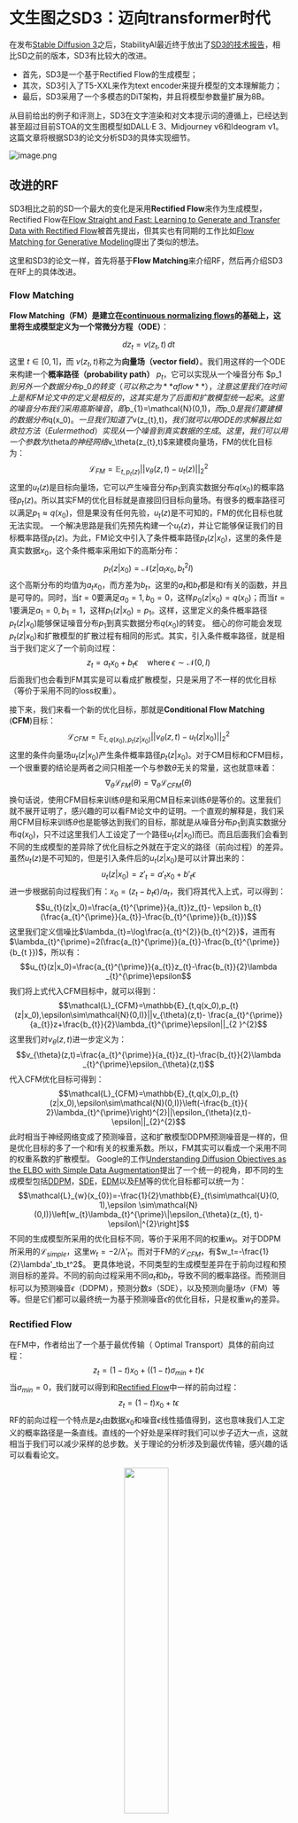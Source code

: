 # 文生图之SD3：迈向transformer时代

在发布[Stable Diffusion 3](https://stability.ai/news/stable-diffusion-3)之后，StabilityAI最近终于放出了[SD3的技术报告](https://stability.ai/news/stable-diffusion-3-research-paper)，相比SD之前的版本，SD3有比较大的改进。

- 首先，SD3是一个基于Rectified Flow的生成模型；
- 其次，SD3引入了T5-XXL来作为text encoder来提升模型的文本理解能力；
- 最后，SD3采用了一个多模态的DiT架构，并且将模型参数量扩展为8B。

从目前给出的例子和评测上，SD3在文字渲染和对文本提示词的遵循上，已经达到甚至超过目前STOA的文生图模型如DALL·E 3、Midjourney v6和Ideogram v1。这篇文章将根据SD3的论文分析SD3的具体实现细节。

![image.png](https://cdn.nlark.com/yuque/0/2024/png/21973811/1709871143271-c299f747-c675-46e1-9edf-db7bee6baab7.png#averageHue=%2380c8e1&clientId=u0cd23905-4720-4&from=paste&height=561&id=ub2bc6e58&originHeight=1235&originWidth=1920&originalType=binary&ratio=2.200000047683716&rotation=0&showTitle=false&size=3412261&status=done&style=none&taskId=u38b03b1a-8524-4475-a704-445bd0c5d8e&title=&width=872.7272538114189)

## 改进的RF

SD3相比之前的SD一个最大的变化是采用**Rectified Flow**来作为生成模型，Rectified Flow在[Flow Straight and Fast: Learning to Generate and Transfer Data with Rectified Flow](https://arxiv.org/abs/2209.03003)被首先提出，但其实也有同期的工作比如[Flow Matching for Generative Modeling](https://arxiv.org/abs/2210.02747)提出了类似的想法。

这里和SD3的论文一样，首先将基于**Flow Matching**来介绍RF，然后再介绍SD3在RF上的具体改进。

### Flow Matching

**Flow Matching（FM）**是建立在[continuous normalizing flows](https://arxiv.org/abs/1806.07366)的基础上，这里将生成模型定义为一个**常微分方程（ODE）**：

$$dz_{t}=v(z_{t},t)\,dt$$
这里 $t\in[0,1]$，而 $v(z_{t},t)$称之为**向量场（vector field）**。我们用这样的一个ODE来构建一个**概率路径（probability path）** $p_t$，它可以实现从一个噪音分布 $p_1 $到另外一个数据分布$p_0$的转变（可以称之为**a flow**），注意这里我们在时间上是和FM论文中的定义是相反的，这其实是为了后面和扩散模型统一起来。这里的噪音分布我们采用高斯噪音，即$p_{1}=\mathcal{N}(0,1)$，而$p_0$是我们要建模的数据分布$q(x_0)$。一旦我们知道了$v(z_{t},t)$，我们就可以用ODE的求解器比如欧拉方法（Euler method）实现从一个噪音到真实数据的生成。这里，我们可以用一个参数为$\theta$的神经网络$v_\theta(z_{t},t)$来建模向量场，FM的优化目标为：
$$\displaystyle\mathcal{L}_{FM}=\mathbb{E}_{t,p_{t}(z)}||v_{\theta}(z,t)-u_{t}(z)||_{2}^{2}$$
这里的$u_{t}(z)$是目标向量场，它可以产生噪音分布$p_1$到真实数据分布$q(x_0)$的概率路径$p_t(z)$。所以其实FM的优化目标就是直接回归目标向量场。有很多的概率路径可以满足$p_1\approx q(x_0)$，但是果没有任何先验，$u_{t}(z)$是不可知的，FM的优化目标也就无法实现。
一个解决思路是我们先预先构建一个$u_{t}(z)$，并让它能够保证我们的目标概率路径$p_t(z)$。为此，FM论文中引入了条件概率路径$p_t(z|x_0)$，这里的条件是真实数据$x_0$，这个条件概率采用如下的高斯分布：
$$p_{t}(z|x_{0})=\mathcal{N}(z|a_{t}x_{0}, b_{t}^{2}I)$$
这个高斯分布的均值为$a_{t}x_{0}$，而方差为$b_t$，这里的$a_t$和$b_t$都是和$t$有关的函数，并且是可导的。同时，当$t=0$要满足$a_0=1, b_0=0$，这样$p_{0}(z|x_{0})=q(x_0)$；而当$t=1$要满足$a_1=0, b_1=1$，这样$p_{1}(z|x_{0})=p_1$。这样，这里定义的条件概率路径$p_t(z|x_0)$能够保证噪音分布$p_1$到真实数据分布$q(x_0)$的转变。
细心的你可能会发现$p_t(z|x_0)$和扩散模型的扩散过程有相同的形式。其实，引入条件概率路径，就是相当于我们定义了一个前向过程：
$$z_{t}=a_{t}x_{0}+b_{t}\epsilon\quad\text{where}\;\epsilon\sim\mathcal{N}(0,I)$$
后面我们也会看到FM其实是可以看成扩散模型，只是采用了不一样的优化目标（等价于采用不同的loss权重）。

接下来，我们来看一个新的优化目标，那就是**Conditional Flow Matching** (**CFM**)目标：
$$\mathcal{L}_{CFM}=\mathbb{E}_{t,q(x_0),p_{t}(z|x_0)}||v_{\theta}(z,t)-u_{t}(z|x_0)||_{2}^{2}$$
这里的条件向量场$u_{t}(z|x_0)$产生条件概率路径$p_t(z|x_0)$。对于CM目标和CFM目标，一个很重要的结论是两者之间只相差一个与参数$\theta$无关的常量，这也就意味着：
$$\nabla_{\theta} \mathcal{L}_{FM}(\theta) = \nabla_{\theta} \mathcal{L}_{CFM}(\theta)$$
换句话说，使用CFM目标来训练$\theta$是和采用CM目标来训练$\theta$是等价的。这里我们就不展开证明了，感兴趣的可以看FM论文中的证明。一个直观的解释是，我们采用CFM目标来训练$\theta$也是能够达到我们的目标，那就是从噪音分布$p_1$到真实数据分布$q(x_0)$，只不过这里我们人工设定了一个路径$u_{t}(z|x_0)$而已。而且后面我们会看到不同的生成模型的差异除了优化目标之外就在于定义的路径（前向过程）的差异。
虽然$u_{t}(z)$是不可知的，但是引入条件后的$u_{t}(z|x_0)$是可以计算出来的：
$$u_{t}(z|x_0)=z'_t=a'_{t}x_{0}+b'_{t}\epsilon$$
进一步根据前向过程我们有：$x_0=(z_t-b_t\epsilon)/a_t$，我们将其代入上式，可以得到：
$$u_{t}(z|x_0)=\frac{a_{t}^{\prime}}{a_{t}}z_{t}-
\epsilon b_{t}(\frac{a_{t}^{\prime}}{a_{t}}-\frac{b_{t}^{\prime}}{b_{t}})$$
这里我们定义信噪比$\lambda_{t}=\log\frac{a_{t}^{2}}{b_{t}^{2}}$，进而有$\lambda_{t}^{\prime}=2(\frac{a_{t}^{\prime}}{a_{t}}-\frac{b_{t}^{\prime}}{b_{t
}})$，所以有：
$$u_{t}(z|x_0)=\frac{a_{t}^{\prime}}{a_{t}}z_{t}-\frac{b_{t}}{2}\lambda
_{t}^{\prime}\epsilon$$
我们将上式代入CFM目标中，就可以得到：
$$\mathcal{L}_{CFM}=\mathbb{E}_{t,q(x_0),p_{t}(z|x_0),\epsilon\sim\mathcal{N}(0,I)}||v_{\theta}(z,t)-
\frac{a_{t}^{\prime}}{a_{t}}z+\frac{b_{t}}{2}\lambda_{t}^{\prime}\epsilon||_{2
}^{2}$$
这里我们对$v_{\theta}(z,t)$进一步定义为：
$$v_{\theta}(z,t)=\frac{a_{t}^{\prime}}{a_{t}}z_{t}-\frac{b_{t}}{2}\lambda
_{t}^{\prime}\epsilon_{\theta}(z,t)$$
代入CFM优化目标可得到：
$$\mathcal{L}_{CFM}=\mathbb{E}_{t,q(x_0),p_{t}(z|x_0),\epsilon\sim\mathcal{N}(0,I)}\left(-\frac{b_{t}}{
2}\lambda_{t}^{\prime}\right)^{2}||\epsilon_{\theta}(z,t)-\epsilon||_{2}^{2}$$
此时相当于神经网络变成了预测噪音，这和扩散模型DDPM预测噪音是一样的，但是优化目标的多了一个和$t$有关的权重系数。所以，FM其实可以看成一个采用不同的权重系数的扩散模型。
Google的工作[Understanding Diffusion Objectives as the ELBO with Simple Data Augmentation](https://arxiv.org/abs/2303.00848)提出了一个统一的视角，即不同的生成模型包括[DDPM](https://arxiv.org/abs/2006.11239)，[SDE](https://arxiv.org/abs/2011.13456)，[EDM](https://arxiv.org/abs/2206.00364)以及[FM](https://arxiv.org/abs/2210.02747)等的优化目标都可以统一为：
$$\mathcal{L}_{w}(x_{0})=-\frac{1}{2}\mathbb{E}_{t\sim\mathcal{U}(0, 1),\epsilon
\sim\mathcal{N}(0,I)}\left[w_{t}\lambda_{t}^{\prime}\|\epsilon_{\theta}(z_{t},
t)-\epsilon\|^{2}\right]$$
不同的生成模型所采用的优化目标不同，等价于采用不同的权重$w_t$。对于DDPM所采用的$\mathcal{L}_{simple}$，这里$w_t=-2/\lambda'_t$。而对于FM的$\mathcal{L}_{CFM}$，有$w_t=-\frac{1}{2}\lambda'_tb_t^2$。
更具体地说，不同类型的生成模型差异在于前向过程和预测目标的差异。不同的前向过程采用不同$a_t$和$b_t$，导致不同的概率路径。而预测目标可以为预测噪音$\epsilon$（DDPM），预测分数$s$（SDE），以及预测向量场$v$（FM）等等。但是它们都可以最终统一为基于预测噪音$\epsilon$的优化目标，只是权重$w_t$的差异。

### Rectified Flow

在FM中，作者给出了一个基于最优传输（ Optimal Transport）具体的前向过程：
$$z_t=(1-t)x_0+((1-t)\sigma_{min}+t)\epsilon$$
当$\sigma_{min}=0$，我们就可以得到和[Rectified Flow](https://arxiv.org/abs/2209.03003)中一样的前向过程：
$$z_t=(1-t)x_0+t\epsilon$$
RF的前向过程一个特点是$z_t$由数据$x_0$和噪音$\epsilon$线性插值得到，这也意味我们人工定义的概率路径是一条直线。直线的一个好处是采样时我们可以步子迈大一点，这就相当于我们可以减少采样的总步数。关于理论的分析涉及到最优传输，感兴趣的话可以看看论文。

<div align="center">
<img src="https://cdn.nlark.com/yuque/0/2024/png/21973811/1709954243903-7d0255cc-7220-4aa3-8d4c-23ef451b0288.png#averageHue=%236ead5f&clientId=ue3b9ce99-4c1b-4&from=paste&height=187&id=u052dd81c&originHeight=412&originWidth=594&originalType=binary&ratio=2.200000047683716&rotation=0&showTitle=false&size=81030&status=done&style=none&taskId=u2084ac39-34e4-4f19-8137-0e397d5dc38&title=&width=269.9999941479077" width="40%"/>
  <div align="center">
  </div>
</div>

对于RF，有$z'_t=-x_0+\epsilon$，所以其优化目标就变成了：
$$\mathcal{L}_{RF}=\mathbb{E}_{t,q(x_0),p_{t}(z|x_0),\epsilon\sim\mathcal{N}(0,I)}||v_{\theta}(z,t)-
(\epsilon-x_0)||_{2
}^{2}$$
可以看到，最终RF的损失函数是非常简单的。如果将RF转成$\mathcal{L}_{w}(x_{0})$，其对应的$w_t=-\frac{1}{2}\lambda'_tb_t^2=\frac{t}{1-t}$。

SD3论文中除了实验RF模型外，还对其它模型做了对比实验，这里也需要简单介绍一下。

首先是之前版本的SD所采用的(**LDM-**)**Linear**，LDM是基于DDPM，但和DDPM采用了不同的noise schedule。DDPM是基于离散时间$t=0,\dots,T-1$的扩散模型，给定扩散系数$\beta_0$和$\beta_T$，$\beta_{t}=\beta_{0}+\frac{t}{T-1}(\beta_{T-1}-\beta_{0})$（DDPM的noise schedule是线性的）。对于LDM，$\beta_{t}=\left(\sqrt{\beta_{0}\vphantom{\beta_{T-1}}}+\frac{t}{T-1}(\sqrt{%
\beta_{T-1}}-\sqrt{\beta_{0}\vphantom{\beta_{T-1}}})\right)^{2}$。根据$\beta_t$，可以得到：
$a_{t}=(\prod_{s=0}^{t}(1-\beta_{s}))^{\frac{1}{2}}, b_t=\sqrt{1-a^2_t}$

除了线性noise schedule，[I-DDPM](https://arxiv.org/abs/2102.09672)还提出了cosine noise schedule，其前向过程可以定义为（采用连续时间）：
$$z_{t}=\cos (\frac{\pi}{2}t)x_{0}+\sin(\frac{\pi}{2}t)\epsilon$$

除了此外，SD3还实验了[EDM](https://arxiv.org/abs/2206.00364)，但这里我们不再展开了。

### 改进的采样方法

这里所说的采样是指的训练过程对时间步$t$的采样，由于$t$是和信噪比SNR正相关的，所以也可以说是对SNR的采样。对于RF，其默认使用均匀分布$t\sim\mathcal{U}(0, 1)$进行采样，这也就是说各个时间步$t$是同等对待的。但是SD3论文中认为不同时间步的任务难度是一样：两边相对容易，而中间是比较难的。所以，这里是设计了一些新的采样方法来提高中间时间步的权重。改变采样的分布，等价于改变权重系数：
$$w_{t}^{\pi}=\frac{t}{1-t}\pi(t)$$
这里的$\pi(t)$是采样$t$所遵循的概率分布，当使用均匀分布$t\sim\mathcal{U}(0, 1)$时，$\pi(t)=1$。

下面我们介绍一下SD3论文中所实验的几种采样方法。
1. **Logit-Normal Sampling**
2. **Mode Sampling with Heavy Tails**
3. **CosMap**

第一个采样方法是**Logit-Normal Sampling**，这是采用[Logit-Normal分布](https://en.wikipedia.org/wiki/Logit-normal_distribution)，所谓的Logit-Normal分布是指变量的logit满足正态分布，对于Logit-Normal分布，其概率密度为：
$$\pi_{\text{ln}}(t;m,s)=\frac{1}{s\sqrt{2\pi}}\frac{1}{t(1-t)}\exp(-
\frac{(\text{logit}(t)-m)^{2}}{2s^{2}})$$
这里$\text{logit}(t)=\log\frac{t}{1-t}$。其中参数$m$可以控制$t$的偏向（其中$m=0$时，$t=0.5$是分布的峰值），参数$s$控制分布的宽度（或者说是胖瘦）。下面是不同的参数下分布的可视化：

![image.png](https://cdn.nlark.com/yuque/0/2024/png/21973811/1709977129602-7e207ac3-d181-4cd4-a47e-43fbb3dcaeaf.png#averageHue=%23c0aba4&clientId=ud43ec78a-4dae-4&from=paste&height=430&id=u0c5406ad&originHeight=947&originWidth=1320&originalType=binary&ratio=2.200000047683716&rotation=0&showTitle=false&size=70150&status=done&style=none&taskId=u094a2a0b-a8a3-42d1-9527-5c8fb014039&title=&width=599.9999869953505)

在采样过程中，我们可以先基于正态分布$u\sim\mathcal{N}(u;m,s)$采样出一个$u$，然后再转成$t=\frac{e^u}{1+e^u}$。

第二个采样方法是**Mode Sampling with Heavy Tails**。Logit-Normal分布的一个问题是两边$t=0$和$t=1$附近基本采样不到，这个可能会对性能有一定的影响。所以这个第二个采样方法是基于一个重尾分布。首先我们用定义如下的函数：
$$f_{\text{mode}}(u;s)=1-u-s\cdot(\cos^{2}(\frac{\pi}{2}u)-
1+u)$$
这里$-1\leq s\leq\frac{2}{\pi-2}$，此时函数是单调的，我们可以通过$u\sim[0, 1], t=f_{\text{mode}}(u;s)$来采样时间步$t$。根据[变量变换定理](https://en.wikipedia.org/wiki/Probability_density_function#Function_of_random_variables_and_change_of_variables_in_the_probability_density_function)，有$\pi_{\text{mode}}(t;s)=\pi(u)\left|\frac{d}{dt}f_{\text{mode}}^{-1}(t)\right|=\left|\frac{d}{dt}f_{\text{mode}}^{-1}(t)\right|$。这里的参数$s$控制分布是偏向中间（>0）还是偏向两边（<0），当$s=0$时，此时就相当于均匀分布了，即$\pi_{\text{mode}}(t;0)=1$。下面是不同$s$下的分布可视化。
<div align="center">
<img src="https://cdn.nlark.com/yuque/0/2024/png/21973811/1709988419049-70ffb93f-27c5-44c5-81e1-3eb4db30fc79.png#averageHue=%23c5b6ae&clientId=uf9cd0e18-eeef-4&from=paste&height=430&id=ud27a5e9f&originHeight=947&originWidth=1320&originalType=binary&ratio=2.200000047683716&rotation=0&showTitle=false&size=70402&status=done&style=none&taskId=u20f08f83-ae04-4245-9a1e-f5476f24e28&title=&width=599.9999869953505" width="70%"/>
  <div align="center">
  </div>
</div>

最后一个采样方法是**CosMap**。这里其实是想实现下RF下的cosine schedule ，我们可以求解一个映射$f:u\mapsto f(u)=t,\;u\in[0,1]$，让SNR和cosine schedule是一样的，即：
$$2\log\frac{\cos(\frac{\pi}{2}u)}{\sin(\frac{\pi}{2}u)}=2\log\frac{1-f(u)}{f(u)}$$
通过上述等式可得：
$$t=f(u)=1-\frac{1}{\tan(\frac{\pi}{2}u)+1}$$
同样根据变量变换定理，我们可以得到$t$的概率密度：
$$\pi_{\text{CosMap}}(t)=\left|\frac{d}{dt}f^{-1}(t)\right|=\frac{2}{\pi-2\pi t+%
2\pi t^{2}}$$

这里我们可以画出这个分布，如下所示，它也是中间概率密度高：

<div align="center">
<img src="https://cdn.nlark.com/yuque/0/2024/png/21973811/1709989279278-5c0ac254-cdee-45b7-aeab-1a3a8d24626b.png#averageHue=%23fbf9f9&clientId=u3f04dd1d-ba34-4&from=paste&height=566&id=u9ecb2841&originHeight=1245&originWidth=1643&originalType=binary&ratio=2.200000047683716&rotation=0&showTitle=false&size=87568&status=done&style=none&taskId=u7f6a2022-e850-433b-b10f-19a150292cc&title=&width=746.818165631334" width="60%"/>
  <div align="center">
  </div>
</div>

### 对比实验

为了验证RF是否在文生图上是有效的，SD3论文中做了一系列的对比实验，实验的模型共包括61个，分别是：

- 采用$\epsilon$和$v$优化目标，同时noise schedule采用linear和cosine，这共4个配置：`eps/linear`，`v/linear`，`eps/cos`, `v/cos`，其中`eps/linear`就是LDM所采用的配置。
- 采用RF和$\pi_{\text{mode}}(t;s)$，这里记为`rf/mode(s)`，其中其中$s$在−1～1.75之间均匀选取7个值，另外还包含一个$s=0$的配置，这其实就是原来的RF。所以这组总共8个配置。
- 采用RF和$\pi_{\text{ln}}(t;m,s)$，这里记为`rf/lognorm(m, s)`，其中在$m\sim[-1,1]$和$s\sim[0.2,2.2]$以网格方式选择30组$(m,s)$。
- 采用RF和$\pi_{\text{CosMap}}(t)$，这里记为`rf/cosmap`。
- 采用EDM，记为$edm(P_{m}, P_{s})$，这两个参数决定EDM的SNR，其中在$P_{m}\sim [-1.2,1.2]$和$P_{s}\sim [0.6,1.8]$均匀选择15组。
- 采用EDM，但是schedule分别设置为`edm`和`rf`与`v/cos`的`log-SNR`加权匹配，这两个配置分别记为$rf(edm/rf)$和$v/cos(edm/cos)$。

每个模型的实验配置如下：

- **训练数据集**：ImageNet和CC12M两个数据集，其中ImageNet数据通过"a photo of a <class name>"构造成文本-图像对数据集。
- **评测指标**：CLIP score和FID（这里的FID采用CLIP来计算特征，而不是基于Inception V3），同时还基于validation loss选择模型。
- **评测数据集**：COCO-2014验证集。
- **采样器设置**：推理阶段均采用欧拉方法，共包括不同steps和CFG scale的6个配置，50 steps（CFG scale为1.0, 2.5, 5.0）以及CFG scale为5.0的5, 10, 25 steps。
- **权重**：非EMA和EMA权重。

每个实验用EMA权重在不同的训练steps基于validation loss最小来确定最优的模型。这里2个训练数据集+6个采样器设置+2套参数共产生24个组合，所以每个模型也会得到24个评测结果。由于评测指标是2个，所以采用多目标优化中非支配排序算法（基于Pareto最优）来进行排序。每一种配置（24种）单独进行排序，然后取平均值。下表展示了不同模型的rank结果（这里只展示每组配置的top 2）：

<div align="center">
<img src="https://cdn.nlark.com/yuque/0/2024/png/21973811/1709996338848-684bad56-5796-456f-9347-cf3d1e2d2dc3.png#averageHue=%23e9e9e9&clientId=u7b2f79d3-b092-4&from=paste&height=389&id=uadc214c6&originHeight=856&originWidth=876&originalType=binary&ratio=2.200000047683716&rotation=0&showTitle=false&size=163213&status=done&style=none&taskId=ub3c934b1-3690-4f6c-aba8-4058809b4dc&title=&width=398.1818095514599" width="60%"/>
  <div align="center">
  </div>
</div>

可以看到`rf/lognorm(0.00, 1.00)`是综合rank最高的，而且在`5 steps`和`50 steps`下也可以取得较好的rank。这里所采用的`lognorm(0.00, 1.00)`的时间采样方法也恰好是偏向中间时间步的，这说明对中间时间步加权是重要且有效的。这里也可以看到未改进的RF效果上反而是不如LDM所采用的`eps/linear`，而且经典的`eps/linear`的rank也仅次于几个改进的RF。

下表展示了不同的模型在`25 steps`下具体的CLIP score和FID，`rf/lognorm(0.00, 1.00)`两个数据集均表现不错，而经典的`eps/linear`其实也不差。

<div align="center">
<img src="https://cdn.nlark.com/yuque/0/2024/png/21973811/1709996841971-e610598d-2848-456a-8fa8-8c89989376f8.png#averageHue=%23e5e5e5&clientId=u2073db70-a462-4&from=paste&height=320&id=uc2d434f4&originHeight=704&originWidth=898&originalType=binary&ratio=2.200000047683716&rotation=0&showTitle=false&size=147794&status=done&style=none&taskId=ua1c4c7a7-21fd-4ed4-94e3-5eb2c3779ab&title=&width=408.18180933471575" width="60%"/>
  <div align="center">
  </div>
</div>

我们可以进一步去观察不同steps下各个模型的表现，如下图所示：

<div align="center">
<img src="https://cdn.nlark.com/yuque/0/2024/png/21973811/1709997009241-dc3b32e6-6ffc-410b-bfb7-9c69db47aef3.png#averageHue=%23fdfbfa&clientId=u2073db70-a462-4&from=paste&height=191&id=u0ad70fbf&originHeight=420&originWidth=747&originalType=binary&ratio=2.200000047683716&rotation=0&showTitle=false&size=180896&status=done&style=none&taskId=u2b85d0eb-ee26-4353-8b99-f92a5719f3a&title=&width=339.54544718600516" width="80%"/>
  <div align="center">
  </div>
</div>

可以看到RF模型在steps比较小时展现比较明显的优势，说明RF模型可以减少推理阶段的采样步数。当steps增加时，RF不如`eps/linear`，但是改进后的`rf/lognorm(0.00, 1.00)`依然能够超过`eps/linear`。

**总结：RF模型推理高效，但是通过改进时间采样方法对中间时间步加权能进一步提升效果，这里基于`lognorm(0.00, 1.00)`的采样方法从实验看是最优的。**

## 多模态DiT

SD3除了采用改进的RF，另外一个重要的改进就是采用了一个多模态DiT。多模态DiT的一个核心对图像的latent tokens和文本tokens拼接在一起，并采用两套独立的权重处理，但是在attention时统一处理。整个架构图如下所示：

![image.png](https://cdn.nlark.com/yuque/0/2024/png/21973811/1709997663380-2d5695d8-1710-49f7-b3f2-44332c7c6163.png#averageHue=%23f7f7f6&clientId=u4360d094-f3dc-4&from=paste&height=576&id=ue4fdd277&originHeight=1268&originWidth=1790&originalType=binary&ratio=2.200000047683716&rotation=0&showTitle=false&size=328031&status=done&style=none&taskId=udacba099-6bd1-4bb0-8952-d78363567c0&title=&width=813.6363460012708)

### 改进的autoencoder

这里的MM-DiT和DiT一样，依然是使用一个autoencoder（VAE）来将图像编码为latent，然后将latent转成patches，送入transformer处理。之前版本的SD所使用的autoencoder是将一个$H\times W\times 3$的图像编码为$\frac{H}{8}\times \frac{W}{8} \times d$的latent，这里的$d=4$，这个压缩还是比较狠的，带来的不利影响是容易产生小物体畸变（比如人眼，文字等）。所以SD3通过增加$d$来提升autoencoder的重建质量。下面是不同的$d$的定量评估：

<div align="center">
<img src="https://cdn.nlark.com/yuque/0/2024/png/21973811/1710027366566-054cc2ee-9f66-4fca-bf40-0b72a9ba2397.png#averageHue=%23e6e6e6&clientId=u31486502-bc18-4&from=paste&height=238&id=ue334de01&originHeight=524&originWidth=1196&originalType=binary&ratio=2.200000047683716&rotation=0&showTitle=false&size=101821&status=done&style=none&taskId=u60e958b9-b75e-4f91-9130-10be8968aba&title=&width=543.6363518533631" width="60%"/>
  <div align="center">
  </div>
</div>

当$d=16$时，autoencoder的性能相比的$d=4$有一个比较大的提升，所以SD3使用16通道的autoencoder。要注意，虽然增加通道并不会对生成模型（UNet或者DiT）的参数带来大的影响（只需要修改网络第一层和最后一层的通道数），但是会增加任务的难度，当通道数从4增加到16，网络要拟合的内容增加了4倍，这也意味模型需要增加参数来提供足够的容量。SD3论文中的一个实验对比结果如下所示：

![image.png](https://cdn.nlark.com/yuque/0/2024/png/21973811/1710027665358-6eeb4bb4-40b7-49cd-8eb2-4fa951cc7625.png#averageHue=%23f4f4f4&clientId=u31486502-bc18-4&from=paste&height=420&id=u8f7dba8d&originHeight=924&originWidth=2458&originalType=binary&ratio=2.200000047683716&rotation=0&showTitle=false&size=256203&status=done&style=none&taskId=u3a834ac5-472e-44df-bedc-db1bd5b3398&title=&width=1117.2727030564936)

当模型参数小时，16通道的autoencoder并没有比4通道的autoencoder更好，但当模型参数增加时，16通道的autoencoder的优势慢慢展示出来，当模型深度到22时，16通道的autoencoder明显优于4通道的autoencoder。不过这里8通道的autoencoder在FID上也不差于16通道的autoencoder，但FID只是图像质量的一个间接评价指标，并不能提现图像细节的差异，从重建效果上看，16通道的autoencoder应该优势更明显，而且当模型变大后，上限更高。

比较类似的是，之前Meta的文生图模型[Emu](https://arxiv.org/abs/2309.15807)也采用16通道的autoencoder来提升图像细节。

<div align="center">
<img src="https://cdn.nlark.com/yuque/0/2024/png/21973811/1710028080032-19a56e26-c71e-4aef-a637-ba6cc9597631.png#averageHue=%23464b45&clientId=u31486502-bc18-4&from=paste&height=680&id=uf028abe4&originHeight=1496&originWidth=982&originalType=binary&ratio=2.200000047683716&rotation=0&showTitle=false&size=1270764&status=done&style=none&taskId=ua8743073-d092-423c-8d4c-3834baa72ae&title=&width=446.3636266889653" width="60%"/>
  <div align="center">
  </div>
</div>

而DALLE-3则是通过训练一个基于扩散模型的[latent decoder](https://github.com/openai/consistencydecoder)来解决4通道autoencoder的问题，但是不如直接采用16通道的autoencoder，直接从源头解决问题。

### 文本编码器

SD3的text encoder包含3个预训练好的模型：

- [CLIP ViT-L](https://huggingface.co/openai/clip-vit-large-patch14)：参数量约124M
- [OpenCLIP ViT-bigG](https://huggingface.co/laion/CLIP-ViT-bigG-14-laion2B-39B-b160k)：参数量约695M
- [T5-XXL encoder](https://huggingface.co/google/t5-v1_1-xxl)：参数量约4.7B

对比其他版本的Stable Diffusion 模型的text encoder
1. SD 1.x模型的text encoder使用CLIP ViT-L，
2. SD 2.x模型的text encoder采用OpenCLIP ViT-H，
3. 而SDXL的text encoder使用CLIP ViT-L + OpenCLIP ViT-bigG。
4. SD3更上一个台阶，加上了一个更大的T5-XXL encoder。

<div align="center">
<img src="https://cdn.nlark.com/yuque/0/2024/png/21973811/1710043899488-d17b835d-e9bc-4a49-b8ac-09a988ce933f.png#averageHue=%23dae8bf&clientId=uc68c02ea-a127-4&from=paste&height=475&id=ub3a47cdd&originHeight=1046&originWidth=1198&originalType=binary&ratio=2.200000047683716&rotation=0&showTitle=false&size=164610&status=done&style=none&taskId=u2732b966-5048-41be-b52a-3a90ddfb711&title=&width=544.54544274275" width="60%"/>
  <div align="center">
  </div>
</div>

谷歌的[Imagen](https://arxiv.org/abs/2205.11487)最早使用T5-XXL encoder作为文生图模型的text encoder，并证明预训练好的纯文本模型可以实现更好的文本理解能力，后面的工作，如NVIDIA的[eDiff-I](https://research.nvidia.com/labs/dir/eDiff-I/)和Meta的[Emu](https://arxiv.org/abs/2309.15807)采用T5-XXL encoder + CLIP作为text encoder，OpenAI的DALL-E 3也采用T5-XXL encoder。SD3加入T5-XXL encoder也是模型在文本理解能力特别是文字渲染上提升的一个关键。

具体地，SD3总共提取两个层面的特征。

首先提取两个CLIP text encoder的pooled embedding，它们是文本的全局语义特征，维度大小分别是768和1280，两个embedding拼接在一起得到2048的embedding，然后经过一个MLP网络之后和timestep embedding相加。

然后是文本细粒度特征。这里也先分别提取两个CLIP模型的倒数第二层的特征，拼接在一起可以得到77x2048维度的CLIP text embeddings；同样地也从T5-XXL encoder提取最后一层的特征T5 text embeddings，维度大小是77x4096（这里也限制token长度为77）。然后对CLIP text embeddings使用zero-padding得到和T5 text embeddings同维度的特征。最后，将padding后的CLIP text embeddings和T5 text embeddings在token维度上拼接在一起，得到154x4096大小的混合text embeddings。text embeddings将通过一个linear层映射到与图像latent的patch embeddings同维度大小，并和patch embeddings拼接在一起送入MM-DiT中。

采用CLIP+T5-XXL encoder相比单独的T5-XXL encoder可能带来性能增益，但是一个不利的影响是CLIP text encoder只能默认编码77 tokens长度的文本，这也限制了T5-XXL encoder的token长度（T5-XXL encoder能够编码512 tokens）。DALL-E 3可以输入比较长的文本，而这里的SD3默认只能处理77 tokens长度的文本。

### MM-DiT

MM-DiT和DiT一样也是处理图像latent空间，这里先对图像的latent转成patches，这里的patch size=2x2，和DiT的默认配置是一样的。patch embedding再加上positional embedding送入transformer中。

这里的重点是如何处理前面说的文本特征。对于CLIP pooled embedding可以直接和timestep embedding加在一起，并像DiT中所设计的adaLN-Zero一样将特征插入transformer block。

<div align="center">
<img src="https://cdn.nlark.com/yuque/0/2024/png/21973811/1710045264433-5b7383c3-0f6b-4b10-b819-7e381fe808dd.png#averageHue=%23c2d9b9&clientId=u877d4773-6aec-4&from=paste&height=415&id=ue135e485&originHeight=912&originWidth=1048&originalType=binary&ratio=2.200000047683716&rotation=0&showTitle=false&size=141666&status=done&style=none&taskId=u2c35a40d-4808-4ce6-8e84-0214557e44c&title=&width=476.36362603873283" width="60%"/>
  <div align="center">
  </div>
</div>

具体的实现代码如下所示：

```python
def modulate(x, shift, scale):
    return x * (1 + scale.unsqueeze(1)) + shift.unsqueeze(1)

class DiTBlock(nn.Module):
    """
    A DiT block with adaptive layer norm zero (adaLN-Zero) conditioning.
    """
    def __init__(self, hidden_size, num_heads, mlp_ratio=4.0, **block_kwargs):
        super().__init__()
        self.norm1 = nn.LayerNorm(hidden_size, elementwise_affine=False, eps=1e-6)
        self.attn = Attention(hidden_size, num_heads=num_heads, qkv_bias=True, **block_kwargs)
        self.norm2 = nn.LayerNorm(hidden_size, elementwise_affine=False, eps=1e-6)
        mlp_hidden_dim = int(hidden_size * mlp_ratio)
        approx_gelu = lambda: nn.GELU(approximate="tanh")
        self.mlp = Mlp(in_features=hidden_size, hidden_features=mlp_hidden_dim, act_layer=approx_gelu, drop=0)
        self.adaLN_modulation = nn.Sequential(
            nn.SiLU(),
            nn.Linear(hidden_size, 6 * hidden_size, bias=True)
        )

    def forward(self, x, c):
        shift_msa, scale_msa, gate_msa, shift_mlp, scale_mlp, gate_mlp = self.adaLN_modulation(c).chunk(6, dim=1)
        x = x + gate_msa.unsqueeze(1) * self.attn(modulate(self.norm1(x), shift_msa, scale_msa))
        x = x + gate_mlp.unsqueeze(1) * self.mlp(modulate(self.norm2(x), shift_mlp, scale_mlp))
        return x

```

对于序列的text embeddings，常规的处理方式是增加cross attention层来处理，其中text embeddings作为attention的keys和values，比如SD的UNet以及[PIXART-α](https://pixart-alpha.github.io/)（基于DiT）。但是SD3是直接将text embeddings和patch embeddings拼在一起处理，这样不需要额外引入cross-attention。由于text和image属于两个不同的模态，这里采用两套独立的参数来处理，即所有transformer层的学习参数是不共享的，但是共用一个self-attention来实现特征的交互。这等价于采用两个transformer模型来处理文本和图像，但在attention层连接，所以这是一个多模态模型，称之为MM-DiT。

<div align="center">
<img src="https://cdn.nlark.com/yuque/0/2024/png/21973811/1710079070290-a538fc10-6f73-49ff-8bb3-73429ffb617c.png#averageHue=%23eeeeef&clientId=ud46937b5-a5c6-4&from=paste&height=236&id=u7fa7b3eb&originHeight=520&originWidth=596&originalType=binary&ratio=2.200000047683716&rotation=0&showTitle=false&size=46153&status=done&style=none&taskId=ucb055a89-66aa-48bb-b4f0-0f45a6046bc&title=&width=270.90908503729463" width="60%"/>
  <div align="center">
  </div>
</div>

MM-DiT和之前文生图模型的一个区别是文本特征不再只是作为一个条件，而是和图像特征同等对待处理。论文中也基于CC12M数据集将MM-DiT和其它架构做了对比实验，这里对比的模型有DiT（这里的DiT是指的不引入cross-attention，直接将text tokens和patches拼接，但只有一套参数），CrossDiT（额外引入cross-attention），UViT（UNet和transformer混合架构），还有3套参数的MM-DiT（CLIP text tokens，T5-XXL text tokens和patches各一套参数）。不同架构的模型表现如下所示：

<div align="center">
<img src="https://cdn.nlark.com/yuque/0/2024/png/21973811/1710056801664-43f549d3-99f7-4bbe-958f-9da37f6ab0ba.png#averageHue=%23ededec&clientId=u8e1153aa-9cc4-4&from=paste&height=267&id=ua9e01bfe&originHeight=588&originWidth=990&originalType=binary&ratio=2.200000047683716&rotation=0&showTitle=false&size=278905&status=done&style=none&taskId=u77df6a8a-dd03-43c4-bf73-25c1aac8e10&title=&width=449.9999902465129" width="60%"/>
  <div align="center">
  </div>
</div>

可以看到MM-DiT是优于其它架构的，其中3套参数的MM-DiT略好于2套参数的MM-DiT，最终还是选择参数量更少的2套参数的MM-DiT。不过，这里和其它架构的对比是否保证了同参数大小，否则实验就显得有点不公平了。

MM-DiT的模型参数主要是模型的深度$d$，即transformer block的数量，此时对应的模型中间特征的维度大小是$64\cdot d$。这意味着当模型的深度$d$增大为$r\cdot d$，模型的参数量会增大$r^3$。比如深度为24的MM-DiT参数量为2B，最大的MM-DiT深度为38，其参数量为$2B*(38/24)^3\approx 8B$。

### QK-Normalization

为了提升混合精度训练的稳定性，MM-DiT的self-attention层还采用了QK-Normalization。当模型变大，而且在高分辨率图像上训练时，attention层的attention-logit（Q和K的矩阵乘）会变得不稳定，导致训练出现NAN。这里的解决方案是采用[RMSNorm](https://arxiv.org/abs/1910.07467)（简化版LayerNorm）对attention的Q和K进行归一化。

<div align="center">
<img src="https://cdn.nlark.com/yuque/0/2024/png/21973811/1710058467147-3d36b382-82c6-4d77-ba67-d3276454ca02.png#averageHue=%23e9e9e9&clientId=ua5bc5921-c51e-4&from=paste&height=365&id=u25007bde&originHeight=802&originWidth=988&originalType=binary&ratio=2.200000047683716&rotation=0&showTitle=false&size=216160&status=done&style=none&taskId=u1301982c-020b-4534-8500-f64fce735f1&title=&width=449.090899357126" width="60%"/>
  <div align="center">
  </div>
</div>

### 变尺度位置编码

MM-DiT的位置编码和ViT一样采用2d的frequency embeddings（两个1d frequency embeddings进行concat）。SD3先在256x256尺寸下预训练，但最终会在以1024x1024为中心的多尺度上微调，这就需要MM-DiT的位置编码需要支持变尺度。SD3采用的解决方案是插值+扩展。

这里假定我们的目标分辨率的像素量为$S^2$，各个尺寸的图像满足$H\times W\approx S^2$(比如1024x1024，512x2048，2048x512），其中图像的宽和高最大分别为$H_{\text {max}}$和$W_{\text {max}}$。如果换算为MM-DiT的patches，有$h_{\text{max}}=H_{\text{max}}/16,w_{\text{max}}=W_{\text{max}}/16, s=S/16$，因为autoencoder下采样8x，而patch size为2x2，所以最终下采样16x。预训练模型的位置编码是在256x256下训练的，我们可以先通过插值的方式将位置编码应用到$S\times S$尺度上，此时相当于位置$p$处的网格值为$p\cdot\frac{256}{S}$，进一步地，我们可以将其扩展支持最大的宽和高，以高为例子，这里有$(p-\frac{h_{\text{max}}-s}{2})\cdot\frac{256}{S}$。对于不同的尺寸，我们只需要center crop出对应的2d网格进行embedding得到位置编码。下面的一个比较直观的示意图：

<div align="center">
<img src="https://cdn.nlark.com/yuque/0/2024/png/21973811/1710060830033-04baa21a-9610-4c33-a5c1-acbc2183f0e6.png#averageHue=%23fdfbfa&clientId=u1bfa8ed1-197c-4&from=paste&height=315&id=u42944c6d&originHeight=694&originWidth=708&originalType=binary&ratio=2.200000047683716&rotation=0&showTitle=false&size=25693&status=done&style=none&taskId=ue49e223a-7bf7-48c8-b1fb-47852649599&title=&width=321.81817484296073" width="30%"/>
  <div align="center">
  </div>
</div>

### timestep schedule的shift

对高分辨率的图像，如果采用和低分辨率图像的一样的noise schedule，会出现对图像的破坏不够的情况，如下图所示（图源自[On the Importance of Noise Scheduling for Diffusion Models](https://arxiv.org/abs/2301.10972)）：

![image.png](https://cdn.nlark.com/yuque/0/2024/png/21973811/1710061124200-58492ff4-882c-4751-b3f6-33dd80d39d5b.png#averageHue=%239da37e&clientId=ud6e82a60-3f2c-4&from=paste&height=285&id=ucdaa57f4&originHeight=628&originWidth=1948&originalType=binary&ratio=2.200000047683716&rotation=0&showTitle=false&size=1333797&status=done&style=none&taskId=u054cf05e-83a1-48df-86bd-b0528e9bff6&title=&width=885.4545262628354)

一个解决办法是对noise schedule进行偏移，对于RF模型来说，就是timestep schedule的shift。下面我们来理论分析如何进行shift。假定要处理的图像包含$n=H\times W$个像素，但它是一个常量图像，所有的像素值均为$c$。根据RF的前向过程，我们有$z_{t}=(1-t)c\mathbf {1}+t\epsilon$，这里$\mathbf {1},\epsilon\in\mathbb{R}^{n}$。$z_t$可以产生$n$个观察变量$Y=(1-t)c+t\eta$，我们可以计算出均值和标准差：$\mathbb{E}(Y)=(1-t)c, \sigma(Y)=t$。根据$z_t$我们可以估计出$c$，其中估计值$\hat{c}=\frac{1}{1-t}\frac{1}{n}\sum_{i=1}^{n}z_{t,i}$，其标准差为$\sigma(t,n)=\frac{t}{1-t}\sqrt{\frac{1}{n}}$。这里的标准差可以看成我们对$c$的破坏程度，可以看到当图像的宽和高都增大一倍时，破坏程度也相应降低了一倍。这里我们希望，分辨率$n$下的$\sigma(t_n,n)$和分辨率$m$下的$\sigma(t_m,m)$相同。求解可以得到：
$$t_{m}=\frac{\sqrt{\frac{m}{n}}t_{n}}{1+(\sqrt{\frac{m}{n}}-1)t_{n}}$$
根据上式，我们可以计算出SNR，有：
$$\lambda_{t_{m}}=2\log\frac{1-t_{m}}{t_m}=2\log\frac{1-t_{n}}{\sqrt{\frac{m}{n}}t_{n}}=\lambda_{t_{n}}-\log\frac{m}{n}$$
这意味两者的SNR要偏移一个$\log\frac{m}{n}$。当分辨率变成1024x1024，论文中是通过人工评测实验来选择最优的$\sqrt\frac{m}{n}$，实验最优值是3.0。

<div align="center">
<img src="https://cdn.nlark.com/yuque/0/2024/png/21973811/1710063072517-27b10d5a-94d7-4704-b12b-9adb25a4bb2a.png#averageHue=%23856d4e&clientId=u6ae7a9d4-5c99-4&from=paste&height=423&id=uf8260f07&originHeight=930&originWidth=976&originalType=binary&ratio=2.200000047683716&rotation=0&showTitle=false&size=761184&status=done&style=none&taskId=ub20c3128-4a19-45d4-855b-570dc248a84&title=&width=443.6363540208046" width="60%"/>
  <div align="center">
  </div>
</div>

### 模型scaling

transformer一个比较大的优势是有好的scaling能力：当增大模型带来性能的稳定提升。论文中也选择了不同规模大小的MM-DiT进行实验，不同大小的网络深度分别是15，18，21，30，38，其中最大的模型参数量为8B。结论是MM-DiT同样表现了比较好的scaling能力，当模型变大后，性能稳步提升，如下图所示：

![image.png](https://cdn.nlark.com/yuque/0/2024/png/21973811/1710072876414-84861915-7114-4b36-9037-2845420d2a37.png#averageHue=%23ededed&clientId=u65dfa064-d128-4&from=paste&height=475&id=udb111d76&originHeight=1046&originWidth=1974&originalType=binary&ratio=2.200000047683716&rotation=0&showTitle=false&size=567798&status=done&style=none&taskId=ubca5cf36-4dfe-4a5d-925b-0eb33cfa3e6&title=&width=897.272707824865)

这里的另外一个结论是validation loss可以作为一个很好的模型性能的衡量指标，它和文生图模型的一些评测指标如[CompBench](https://karine-h.github.io/T2I-CompBench/)和[GenEval](https://arxiv.org/abs/2310.11513)，以及人类偏好是正相关的。而且从目前的实验结果来看，还没有看到出现性能的饱和，这意味着继续增大模型，依然有可能继续提升。

下图展示了三个不同大小的模型生成图像的差异，可以看到大模型确实是质量最好的。

![image.png](https://cdn.nlark.com/yuque/0/2024/png/21973811/1710073453446-52fa6fe1-4693-45a8-8e4a-55ae8b76e359.png#averageHue=%23ccc3b5&clientId=u65dfa064-d128-4&from=paste&height=299&id=u6f55e84f&originHeight=658&originWidth=2000&originalType=binary&ratio=2.200000047683716&rotation=0&showTitle=false&size=1459648&status=done&style=none&taskId=u42ffe689-c891-488e-9216-3b09b33e0fc&title=&width=909.0908893868947)

而且更大的模型不仅性能更好，而且生成时可以用较少的采样步数，比如当步数为5步时，大模型的性能下降要比小模型要低。

<div align="center">
<img src="https://cdn.nlark.com/yuque/0/2024/png/21973811/1710073682350-92ae72d8-34e3-40a2-84eb-660f34536da2.png#averageHue=%23e1e1e1&clientId=u65dfa064-d128-4&from=paste&height=364&id=uc5ed8660&originHeight=800&originWidth=1222&originalType=binary&ratio=2.200000047683716&rotation=0&showTitle=false&size=162815&status=done&style=none&taskId=u172c5554-ba99-424b-8654-e77b158e13c&title=&width=555.4545334153927" width="60%"/>
  <div align="center">
  </div>
</div>

## 实现细节

这部分简单介绍一下SD3的一些实现细节，包括训练数据的处理以及训练参数等。

### 预训练数据处理

预训练数据集的大小和来源是没有的，但是预训练数据会进行一些筛选，包括：

1. 色情内容：使用NSFW检测模型来过滤。
2. 图像美学：使用评分系统移除预测分数较低的图像。
3. 重复内容：基于聚类的去重方法来移除训练数据中重复的图像，防止模型直接复制训练数据集中图像。（这部分策略附录部分很详细）

### 图像caption

和DALL-E 3一样，这里也对训练数据集中的图像生成高质量caption，这里使用的模型是多模态大模型[CogVLM](https://arxiv.org/abs/2311.03079)。训练过程中，使用50%的原始caption和50%的合成caption，使用合成caption能够提升模型性能，如下表所示。

<div align="center">
<img src="https://cdn.nlark.com/yuque/0/2024/png/21973811/1710077033336-266d1b2f-cfe4-4d91-a829-afb79c08691f.png#averageHue=%23eaeaea&clientId=ufbd695b2-1ca1-4&from=paste&height=374&id=udc4a6ca5&originHeight=822&originWidth=1232&originalType=binary&ratio=2.200000047683716&rotation=0&showTitle=false&size=168366&status=done&style=none&taskId=u8b1a8838-619b-4d0a-b390-ddf500bac83&title=&width=559.9999878623271" width="60%"/>
  <div align="center">
  </div>
</div>

### 预计算图像和文本特征

为了减少训练过程中所需显存，这里预先计算好图像经过autoencoder编码得到的latent，以及文本对应的text embedding，特别是T5，可以节省接近20B的显存。同时预先计算好特征，也会节省一部分时间。

![image.png](https://cdn.nlark.com/yuque/0/2024/png/21973811/1710077319739-7709b8d9-5290-4de5-b73a-ea633fe43af9.png#averageHue=%23ededed&clientId=ufbd695b2-1ca1-4&from=paste&height=275&id=uf7845797&originHeight=604&originWidth=2484&originalType=binary&ratio=2.200000047683716&rotation=0&showTitle=false&size=155796&status=done&style=none&taskId=u490f0a78-22c9-4b47-869a-ee3f24ac5d5&title=&width=1129.0908846185232)

但是预计算特征也不是没有代价的，首先是图像就不能做数据增强，好在文生图模型训练一般不太需要数据增强，其次需要一定的存储空间，而且加载特征也需要时间。预计算特征其实就是空间换时间。

### Classifier-Free Guidance

<div align="center">
<img src="https://cdn.nlark.com/yuque/0/2024/png/21973811/1710043899488-d17b835d-e9bc-4a49-b8ac-09a988ce933f.png#averageHue=%23dae8bf&clientId=uc68c02ea-a127-4&from=paste&height=475&id=ub3a47cdd&originHeight=1046&originWidth=1198&originalType=binary&ratio=2.200000047683716&rotation=0&showTitle=false&size=164610&status=done&style=none&taskId=u2732b966-5048-41be-b52a-3a90ddfb711&title=&width=544.54544274275" width="60%"/>
  <div align="center">
  </div>
</div>

训练过程需要对文本进行一定的drop来实现Classifier-Free Guidance，这里是三个text encoder各以46.4%的比例单独drop，这也意味着text完全drop的比例为$(46.4\%)^3\approx10\%$。

三个text encoder独立drop的一个好处是推理时可以灵活使用text encoder。比如，我们可以去掉比较吃显存的T5模型，只保留两个CLIP text encoder，实验发现这并不会影响视觉美感（没有T5的胜率为50%），并且只会导致文本遵循度略有下降（胜率为46%），这种情况包括文本提示词包含高度详细的场景描述或大量文字。然而，如果想生成文字，还是加上T5，没有T5的胜率只有38%。下面是一些具体的例子：

<div align="center">
<img src="https://cdn.nlark.com/yuque/0/2024/png/21973811/1710079180625-9e38bb96-f37b-4d7b-8cfb-c9a961a2e6e5.png#averageHue=%23cbc2b8&clientId=ud46937b5-a5c6-4&from=paste&height=580&id=uae41fe71&originHeight=1276&originWidth=1256&originalType=binary&ratio=2.200000047683716&rotation=0&showTitle=false&size=1451122&status=done&style=none&taskId=u07660504-1f87-4569-8d97-2087a78025a&title=&width=570.9090785349699" width="60%"/>
  <div align="center">
  </div>
</div>

### Direct Preference Optimization(DPO) 直接偏好优化

SD3最后基于DPO来进一步提升性能，DPO相比RLHF的一个优势不需要单独训练一个reward模型，而且直接基于成对的比较数据训练。

DPO目前已经成功应用在文生图上：[Diffusion Model Alignment Using Direct Preference Optimization](https://arxiv.org/abs/2311.12908)。SD3这里没有finetune整个网络，而是基于rank=128的LoRA，经过DPO后，图像生成质量有一定的提升，如下所示：

![image.png](https://cdn.nlark.com/yuque/0/2024/png/21973811/1710080225202-ab0ee4c2-976d-4aed-afe6-40ba7bd923f4.png#averageHue=%23768753&clientId=u4b3e7416-8f0d-4&from=paste&height=615&id=ua020c3cd&originHeight=1352&originWidth=1708&originalType=binary&ratio=2.200000047683716&rotation=0&showTitle=false&size=3027510&status=done&style=none&taskId=uab9a93f7-3f98-40da-8597-ca0dcc92009&title=&width=776.3636195364081)

## 性能评测

性能评测包括定量评测和人工评测。

### 定量评测

定量评测基于GenEval，SD3和其它模型的对比如下所示，可以看到最大的模型在经过DPO后超过DALL-E 3。

<div align="center">
<img src="https://cdn.nlark.com/yuque/0/2024/png/21973811/1710080365933-6ff71bc7-27e7-4792-a350-e9d533c8ed31.png#averageHue=%23e6e6e6&clientId=u4b3e7416-8f0d-4&from=paste&height=480&id=u8992a16c&originHeight=1056&originWidth=1346&originalType=binary&ratio=2.200000047683716&rotation=0&showTitle=false&size=276189&status=done&style=none&taskId=ub47b8866-a959-44b5-8e14-9bd1129159b&title=&width=611.8181685573801" width="60%"/>
  <div align="center">
  </div>
</div>

![image.png](https://cdn.nlark.com/yuque/0/2024/png/21973811/1710079812121-162e0aa0-2b94-4300-b686-a813bf2ebc48.png#averageHue=%23449695&clientId=u4b3e7416-8f0d-4&from=paste&height=1048&id=u1982f846&originHeight=2305&originWidth=3953&originalType=binary&ratio=2.200000047683716&rotation=0&showTitle=false&size=13739371&status=done&style=none&taskId=u99f09682-040c-4dd8-b1a0-dbf200e56dd&title=&width=1796.8181428731973)

### 人工评测

人工评测包括三个方面：
- **Prompt following**: Which image looks more representative to the text shown above and faithfully follows it?
- **Visual aesthetics**: Given the prompt, which image is of higher-quality and aesthetically more pleasing? 
- **Typography**: Which image more accurately shows/displays the text specified in the above description? More accurate spelling is preferred! Ignore other aspects.

评测结果如下所示，这里对比的模型有SOTA的模型：MJ-V6，Ideogram-V1.0，DALL-E 3，在文字生成方面，SD3基本大幅赢过其它模型（和Ideogram-V1.0相差上下），在图像质量和文本提示词遵循方面也和SOTA模型不相上下。

<div align="center">
<img src="https://cdn.nlark.com/yuque/0/2024/png/21973811/1710080613817-dd0cd8e0-3058-4398-8dc3-645f31f5e40a.png#averageHue=%23f5f3e3&clientId=u4b3e7416-8f0d-4&from=paste&height=408&id=u0154f149&originHeight=897&originWidth=1196&originalType=binary&ratio=2.200000047683716&rotation=0&showTitle=false&size=319593&status=done&style=none&taskId=u44b3bf4e-5120-4c6f-8a21-bb9775ea2cd&title=&width=543.6363518533631" width="60%"/>
  <div align="center">
  </div>
</div>

## 小结

SD3可以说是集大成者，基本上把业界最好的或者最成熟的方案都用上了，比如RF和DiT，以及DPO等等。

SD3的正式发布，也基本宣告文生图进入transformer时代了，现在的模型才是8B，未来更大的模型也定会出现。

## 参考

- [https://stability.ai/news/stable-diffusion-3-research-paper](https://stability.ai/news/stable-diffusion-3-research-paper)
- [https://arxiv.org/abs/2212.09748](https://arxiv.org/abs/2212.09748)
- [https://arxiv.org/abs/2403.03206](https://arxiv.org/abs/2403.03206)
- [https://arxiv.org/abs/2210.02747](https://arxiv.org/abs/2210.02747)
- [https://arxiv.org/abs/2303.00848](https://arxiv.org/abs/2303.00848)
- [https://arxiv.org/abs/2209.03003](https://arxiv.org/abs/2209.03003)
- [https://arxiv.org/abs/2209.14577](https://arxiv.org/abs/2209.14577)
